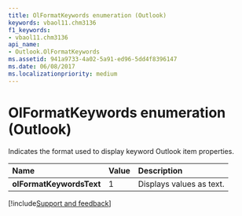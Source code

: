 ```yaml
---
title: OlFormatKeywords enumeration (Outlook)
keywords: vbaol11.chm3136
f1_keywords:
- vbaol11.chm3136
api_name:
- Outlook.OlFormatKeywords
ms.assetid: 941a9733-4a02-5a91-ed96-5dd4f8396147
ms.date: 06/08/2017
ms.localizationpriority: medium
---
```



# OlFormatKeywords enumeration (Outlook)

Indicates the format used to display keyword Outlook item properties.



|Name|Value|Description|
|:-----|:-----|:-----|
| **olFormatKeywordsText**|1|Displays values as text.|

[!include[Support and feedback](~/includes/feedback-boilerplate.md)]